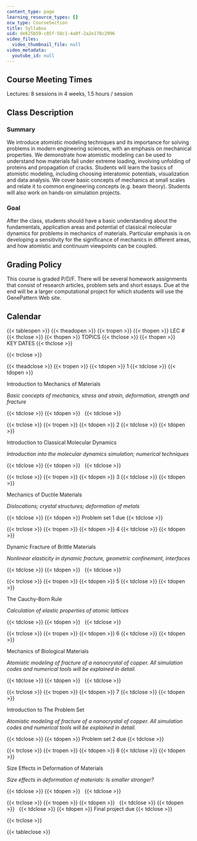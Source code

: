 ```yaml
---
content_type: page
learning_resource_types: []
ocw_type: CourseSection
title: Syllabus
uid: de625b59-c85f-58c1-4a0f-2a2e178c2996
video_files:
  video_thumbnail_file: null
video_metadata:
  youtube_id: null
---
```


Course Meeting Times
--------------------

Lectures: 8 sessions in 4 weeks, 1.5 hours / session

Class Description
-----------------

### Summary

We introduce atomistic modeling techniques and its importance for solving problems in modern engineering sciences, with an emphasis on mechanical properties. We demonstrate how atomistic modeling can be used to understand how materials fail under extreme loading, involving unfolding of proteins and propagation of cracks. Students will learn the basics of atomistic modeling, including choosing interatomic potentials, visualization and data analysis. We cover basic concepts of mechanics at small scales and relate it to common engineering concepts (e.g. beam theory). Students will also work on hands-on simulation projects.

### Goal

After the class, students should have a basic understanding about the fundamentals, application areas and potential of classical molecular dynamics for problems in mechanics of materials. Particular emphasis is on developing a sensitivity for the significance of mechanics in different areas, and how atomistic and continuum viewpoints can be coupled.

Grading Policy
--------------

This course is graded P/D/F. There will be several homework assignments that consist of research articles, problem sets and short essays. Due at the end will be a larger computational project for which students will use the GenePattern Web site.

Calendar
--------

{{< tableopen >}}
{{< theadopen >}}
{{< tropen >}}
{{< thopen >}}
LEC #
{{< thclose >}}
{{< thopen >}}
TOPICS
{{< thclose >}}
{{< thopen >}}
KEY DATES
{{< thclose >}}

{{< trclose >}}

{{< theadclose >}}
{{< tropen >}}
{{< tdopen >}}
1
{{< tdclose >}}
{{< tdopen >}}


Introduction to Mechanics of Materials

_Basic concepts of mechanics, stress and strain, deformation, strength and fracture_


{{< tdclose >}}
{{< tdopen >}}
 
{{< tdclose >}}

{{< trclose >}}
{{< tropen >}}
{{< tdopen >}}
2
{{< tdclose >}}
{{< tdopen >}}


Introduction to Classical Molecular Dynamics

_Introduction into the molecular dynamics simulation; numerical techniques_


{{< tdclose >}}
{{< tdopen >}}
 
{{< tdclose >}}

{{< trclose >}}
{{< tropen >}}
{{< tdopen >}}
3
{{< tdclose >}}
{{< tdopen >}}


Mechanics of Ductile Materials

_Dislocations; crystal structures; deformation of metals_


{{< tdclose >}}
{{< tdopen >}}
Problem set 1 due
{{< tdclose >}}

{{< trclose >}}
{{< tropen >}}
{{< tdopen >}}
4
{{< tdclose >}}
{{< tdopen >}}


Dynamic Fracture of Brittle Materials

_Nonlinear elasticity in dynamic fracture, geometric confinement, interfaces_


{{< tdclose >}}
{{< tdopen >}}
 
{{< tdclose >}}

{{< trclose >}}
{{< tropen >}}
{{< tdopen >}}
5
{{< tdclose >}}
{{< tdopen >}}


The Cauchy-Born Rule

_Calculation of elastic properties of atomic lattices_


{{< tdclose >}}
{{< tdopen >}}
 
{{< tdclose >}}

{{< trclose >}}
{{< tropen >}}
{{< tdopen >}}
6
{{< tdclose >}}
{{< tdopen >}}


Mechanics of Biological Materials

_Atomistic modeling of fracture of a nanocrystal of copper. All simulation codes and numerical tools will be explained in detail._


{{< tdclose >}}
{{< tdopen >}}
 
{{< tdclose >}}

{{< trclose >}}
{{< tropen >}}
{{< tdopen >}}
7
{{< tdclose >}}
{{< tdopen >}}


Introduction to The Problem Set

_Atomistic modeling of fracture of a nanocrystal of copper. All simulation codes and numerical tools will be explained in detail._


{{< tdclose >}}
{{< tdopen >}}
Problem set 2 due
{{< tdclose >}}

{{< trclose >}}
{{< tropen >}}
{{< tdopen >}}
8
{{< tdclose >}}
{{< tdopen >}}


Size Effects in Deformation of Materials

_Size effects in deformation of materials: Is smaller stronger?_


{{< tdclose >}}
{{< tdopen >}}
 
{{< tdclose >}}

{{< trclose >}}
{{< tropen >}}
{{< tdopen >}}
 
{{< tdclose >}}
{{< tdopen >}}
 
{{< tdclose >}}
{{< tdopen >}}
Final project due
{{< tdclose >}}

{{< trclose >}}

{{< tableclose >}}